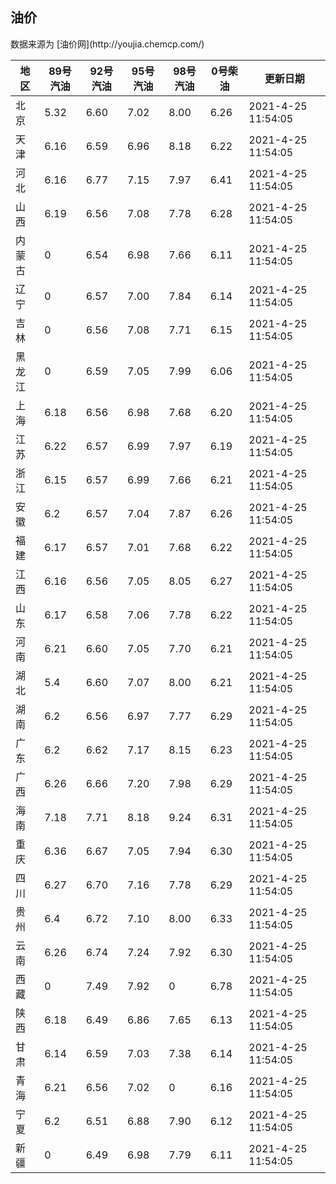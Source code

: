 
<!DOCTYPE html>
<html lang="zh-cn">
<head>
<link href="https://cdn.jsdelivr.net/gh/RookieFanzk/link/github.css" rel="stylesheet">
</head>

<body>
<h2>油价</h2>
<p>数据来源为 [油价网](http://youjia.chemcp.com/) </p>
<table>
<thead>
<tr>
<th>地区</th>
<th>89号汽油</th>
<th>92号汽油</th>
<th>95号汽油</th>
<th>98号汽油</th>
<th>0号柴油</th>
<th>更新日期</th>
</tr>
</thead>
<tbody>
<tr>
<td>北京</td>
<td>5.32</td>
<td>6.60</td>
<td>7.02</td>
<td>8.00</td>
<td>6.26</td>
<td>2021-4-25 11:54:05</td>
</tr>
<tr>
<td>天津</td>
<td>6.16</td>
<td>6.59</td>
<td>6.96</td>
<td>8.18</td>
<td>6.22</td>
<td>2021-4-25 11:54:05</td>
</tr>
<tr>
<td>河北</td>
<td>6.16</td>
<td>6.77</td>
<td>7.15</td>
<td>7.97</td>
<td>6.41</td>
<td>2021-4-25 11:54:05</td>
</tr>
<tr>
<td>山西</td>
<td>6.19</td>
<td>6.56</td>
<td>7.08</td>
<td>7.78</td>
<td>6.28</td>
<td>2021-4-25 11:54:05</td>
</tr>
<tr>
<td>内蒙古</td>
<td>0</td>
<td>6.54</td>
<td>6.98</td>
<td>7.66</td>
<td>6.11</td>
<td>2021-4-25 11:54:05</td>
</tr>
<tr>
<td>辽宁</td>
<td>0</td>
<td>6.57</td>
<td>7.00</td>
<td>7.84</td>
<td>6.14</td>
<td>2021-4-25 11:54:05</td>
</tr>
<tr>
<td>吉林</td>
<td>0</td>
<td>6.56</td>
<td>7.08</td>
<td>7.71</td>
<td>6.15</td>
<td>2021-4-25 11:54:05</td>
</tr>
<tr>
<td>黑龙江</td>
<td>0</td>
<td>6.59</td>
<td>7.05</td>
<td>7.99</td>
<td>6.06</td>
<td>2021-4-25 11:54:05</td>
</tr>
<tr>
<td>上海</td>
<td>6.18</td>
<td>6.56</td>
<td>6.98</td>
<td>7.68</td>
<td>6.20</td>
<td>2021-4-25 11:54:05</td>
</tr>
<tr>
<td>江苏</td>
<td>6.22</td>
<td>6.57</td>
<td>6.99</td>
<td>7.97</td>
<td>6.19</td>
<td>2021-4-25 11:54:05</td>
</tr>
<tr>
<td>浙江</td>
<td>6.15</td>
<td>6.57</td>
<td>6.99</td>
<td>7.66</td>
<td>6.21</td>
<td>2021-4-25 11:54:05</td>
</tr>
<tr>
<td>安徽</td>
<td>6.2</td>
<td>6.57</td>
<td>7.04</td>
<td>7.87</td>
<td>6.26</td>
<td>2021-4-25 11:54:05</td>
</tr>
<tr>
<td>福建</td>
<td>6.17</td>
<td>6.57</td>
<td>7.01</td>
<td>7.68</td>
<td>6.22</td>
<td>2021-4-25 11:54:05</td>
</tr>
<tr>
<td>江西</td>
<td>6.16</td>
<td>6.56</td>
<td>7.05</td>
<td>8.05</td>
<td>6.27</td>
<td>2021-4-25 11:54:05</td>
</tr>
<tr>
<td>山东</td>
<td>6.17</td>
<td>6.58</td>
<td>7.06</td>
<td>7.78</td>
<td>6.22</td>
<td>2021-4-25 11:54:05</td>
</tr>
<tr>
<td>河南</td>
<td>6.21</td>
<td>6.60</td>
<td>7.05</td>
<td>7.70</td>
<td>6.21</td>
<td>2021-4-25 11:54:05</td>
</tr>
<tr>
<td>湖北</td>
<td>5.4</td>
<td>6.60</td>
<td>7.07</td>
<td>8.00</td>
<td>6.21</td>
<td>2021-4-25 11:54:05</td>
</tr>
<tr>
<td>湖南</td>
<td>6.2</td>
<td>6.56</td>
<td>6.97</td>
<td>7.77</td>
<td>6.29</td>
<td>2021-4-25 11:54:05</td>
</tr>
<tr>
<td>广东</td>
<td>6.2</td>
<td>6.62</td>
<td>7.17</td>
<td>8.15</td>
<td>6.23</td>
<td>2021-4-25 11:54:05</td>
</tr>
<tr>
<td>广西</td>
<td>6.26</td>
<td>6.66</td>
<td>7.20</td>
<td>7.98</td>
<td>6.29</td>
<td>2021-4-25 11:54:05</td>
</tr>
<tr>
<td>海南</td>
<td>7.18</td>
<td>7.71</td>
<td>8.18</td>
<td>9.24</td>
<td>6.31</td>
<td>2021-4-25 11:54:05</td>
</tr>
<tr>
<td>重庆</td>
<td>6.36</td>
<td>6.67</td>
<td>7.05</td>
<td>7.94</td>
<td>6.30</td>
<td>2021-4-25 11:54:05</td>
</tr>
<tr>
<td>四川</td>
<td>6.27</td>
<td>6.70</td>
<td>7.16</td>
<td>7.78</td>
<td>6.29</td>
<td>2021-4-25 11:54:05</td>
</tr>
<tr>
<td>贵州</td>
<td>6.4</td>
<td>6.72</td>
<td>7.10</td>
<td>8.00</td>
<td>6.33</td>
<td>2021-4-25 11:54:05</td>
</tr>
<tr>
<td>云南</td>
<td>6.26</td>
<td>6.74</td>
<td>7.24</td>
<td>7.92</td>
<td>6.30</td>
<td>2021-4-25 11:54:05</td>
</tr>
<tr>
<td>西藏</td>
<td>0</td>
<td>7.49</td>
<td>7.92</td>
<td>0</td>
<td>6.78</td>
<td>2021-4-25 11:54:05</td>
</tr>
<tr>
<td>陕西</td>
<td>6.18</td>
<td>6.49</td>
<td>6.86</td>
<td>7.65</td>
<td>6.13</td>
<td>2021-4-25 11:54:05</td>
</tr>
<tr>
<td>甘肃</td>
<td>6.14</td>
<td>6.59</td>
<td>7.03</td>
<td>7.38</td>
<td>6.14</td>
<td>2021-4-25 11:54:05</td>
</tr>
<tr>
<td>青海</td>
<td>6.21</td>
<td>6.56</td>
<td>7.02</td>
<td>0</td>
<td>6.16</td>
<td>2021-4-25 11:54:05</td>
</tr>
<tr>
<td>宁夏</td>
<td>6.2</td>
<td>6.51</td>
<td>6.88</td>
<td>7.90</td>
<td>6.12</td>
<td>2021-4-25 11:54:05</td>
</tr>
<tr>
<td>新疆</td>
<td>0</td>
<td>6.49</td>
<td>6.98</td>
<td>7.79</td>
<td>6.11</td>
<td>2021-4-25 11:54:05</td>
</tr>
</tbody>
</table>
</body>
</html>
